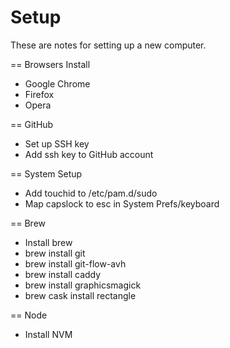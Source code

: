 # Setup
These are notes for setting up a new computer. 

== Browsers
Install
* Google Chrome
* Firefox
* Opera


== GitHub
* Set up SSH key
* Add ssh key to GitHub account


== System Setup
* Add touchid to /etc/pam.d/sudo
* Map capslock to esc in System Prefs/keyboard


== Brew
* Install brew
* brew install git
* brew install git-flow-avh
* brew install caddy
* brew install graphicsmagick
* brew cask install rectangle

== Node
* Install NVM

